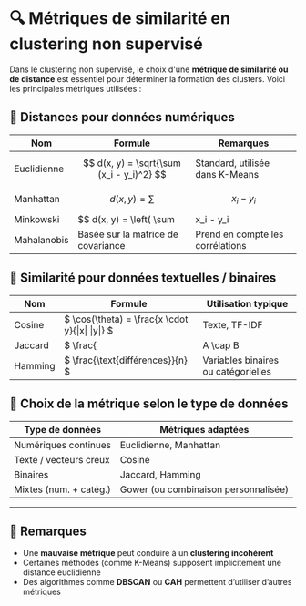 # 🔍 Métriques de similarité en clustering non supervisé

Dans le clustering non supervisé, le choix d'une **métrique de similarité ou de distance** est essentiel pour déterminer la formation des clusters. Voici les principales métriques utilisées :

## 📐 Distances pour données numériques

| Nom           | Formule                                           | Remarques                          |
|---------------|---------------------------------------------------|------------------------------------|
| Euclidienne   | $$  d(x, y) = \sqrt{\sum (x_i - y_i)^2} $$          | Standard, utilisée dans K-Means    |
| Manhattan     | $$ d(x, y) = \sum $$|$$x_i - y_i$$| $$                   | Moins sensible aux outliers        |
| Minkowski     |  $$ d(x, y) = \left( \sum |x_i - y_i|^p \right)^{1/p} $$ | Paramètre $$  p $$  variable (1 = Manhattan, 2 = Euclidienne) |
| Mahalanobis   | Basée sur la matrice de covariance                | Prend en compte les corrélations   |

## 🧾 Similarité pour données textuelles / binaires

| Nom         | Formule                                               | Utilisation typique                  |
|-------------|--------------------------------------------------------|--------------------------------------|
| Cosine      | $  \cos(\theta) = \frac{x \cdot y}{\|x\| \|y\|} $      | Texte, TF-IDF                        |
| Jaccard     | $  \frac{|A \cap B|}{|A \cup B|} $                     | Données binaires, ensembles          |
| Hamming     | $  \frac{\text{différences}}{n} $                    | Variables binaires ou catégorielles  |

## 🎯 Choix de la métrique selon le type de données

| Type de données            | Métriques adaptées                  |
|----------------------------|-------------------------------------|
| Numériques continues       | Euclidienne, Manhattan              |
| Texte / vecteurs creux     | Cosine                              |
| Binaires                   | Jaccard, Hamming                    |
| Mixtes (num. + catég.)     | Gower (ou combinaison personnalisée) |

---

## 🧠 Remarques

- Une **mauvaise métrique** peut conduire à un **clustering incohérent**
- Certaines méthodes (comme K-Means) supposent implicitement une distance euclidienne
- Des algorithmes comme **DBSCAN** ou **CAH** permettent d’utiliser d’autres métriques

